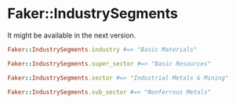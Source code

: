 # Faker::IndustrySegments

It might be available in the next version.

```ruby
Faker::IndustrySegments.industry #=> "Basic Materials"

Faker::IndustrySegments.super_sector #=> "Basic Resources"

Faker::IndustrySegments.sector #=> "Industrial Metals & Mining"

Faker::IndustrySegments.sub_sector #=> "Nonferrous Metals"
```
